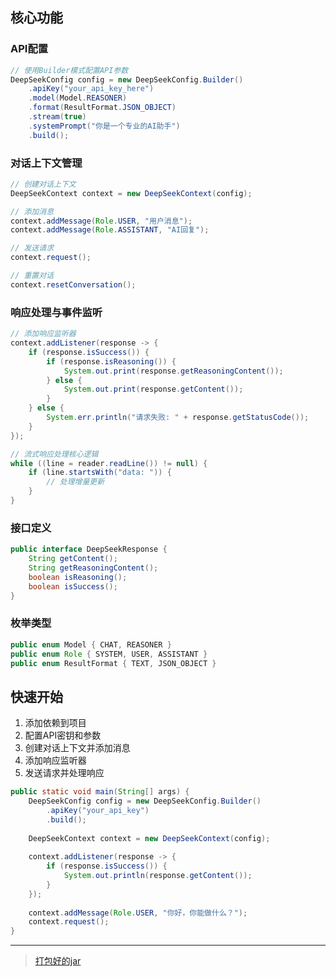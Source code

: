 ## 核心功能

### API配置
```java
// 使用Builder模式配置API参数
DeepSeekConfig config = new DeepSeekConfig.Builder()
    .apiKey("your_api_key_here")
    .model(Model.REASONER)
    .format(ResultFormat.JSON_OBJECT)
    .stream(true)
    .systemPrompt("你是一个专业的AI助手")
    .build();
```

### 对话上下文管理
```java
// 创建对话上下文
DeepSeekContext context = new DeepSeekContext(config);

// 添加消息
context.addMessage(Role.USER, "用户消息");
context.addMessage(Role.ASSISTANT, "AI回复");

// 发送请求
context.request();

// 重置对话
context.resetConversation();
```

### 响应处理与事件监听
```java
// 添加响应监听器
context.addListener(response -> {
    if (response.isSuccess()) {
        if (response.isReasoning()) {
            System.out.print(response.getReasoningContent());
        } else {
            System.out.print(response.getContent());
        }
    } else {
        System.err.println("请求失败: " + response.getStatusCode());
    }
});

// 流式响应处理核心逻辑
while ((line = reader.readLine()) != null) {
    if (line.startsWith("data: ")) {
        // 处理增量更新
    }
}
```

### 接口定义
```java
public interface DeepSeekResponse {
    String getContent();
    String getReasoningContent();
    boolean isReasoning();
    boolean isSuccess();
}
```

### 枚举类型
```java
public enum Model { CHAT, REASONER }
public enum Role { SYSTEM, USER, ASSISTANT }
public enum ResultFormat { TEXT, JSON_OBJECT }
```

## 快速开始

1. 添加依赖到项目
2. 配置API密钥和参数
3. 创建对话上下文并添加消息
4. 添加响应监听器
5. 发送请求并处理响应

```java
public static void main(String[] args) {
    DeepSeekConfig config = new DeepSeekConfig.Builder()
        .apiKey("your_api_key")
        .build();
    
    DeepSeekContext context = new DeepSeekContext(config);
    
    context.addListener(response -> {
        if (response.isSuccess()) {
            System.out.println(response.getContent());
        }
    });
    
    context.addMessage(Role.USER, "你好，你能做什么？");
    context.request();
}
```

---
> [打包好的jar](https://github.com/oillusions/DeepSeek-API-Java-Client/releases/tag/AAA)
